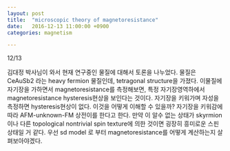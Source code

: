 ```yaml
---
layout: post
title:  "microscopic theory of magnetoresistance"
date:   2016-12-13 11:00:00 +0900
categories: magnetism

---
```


12/13

김대정 박사님이 와서 현재 연구중인 물질에 대해서 토론을 나누었다.
물질은 CeAuSb2 라는 heavy fermion 물질인데, tetragonal structure을 가졌다.
이물질에 자기장을 가하면서 magnetoresistance를 측정해보면, 특정 자기장영역하에서 magnetoresistance hysteresis현상을 보인다는 것이다.
자기장을 키워가며 자성을 측정하면 hysteresis현상이 없다.
이것을 어떻게 이해할 수 있을까?
자기장을 키워감에 따라 AFM-unknown-FM 상전이를 한다고 한다.
만약 이 알수 없는 상태가 skyrmion 이나 다른 topological nontrivial spin texture에 의한 것이면 굉장히 흥미로운 스핀상태일 거 같다. 
우선 sd model 로 부터 magnetoresistance를 어떻게 계산하는지 살펴보아야겠다.
